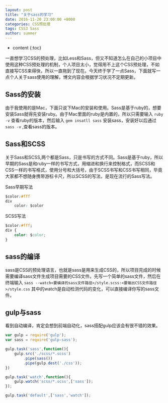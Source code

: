 ```yaml
---
layout: post
title: "关于sass的学习"
date: 2016-11-20 23:00:00 +8000
categories: CSS预处理
tags: CSS3 Sass
author: summer
---
```


* content
{:toc}


一直想学习CSS的预处理，比如Less和Sass，但又不知道怎么在自己的小项目中使用这种CSS预处理的机制，个人项目太小，觉得用不上这个CSS预处理，不如直接写CSS来得快，所以一直拖到了现在。今天终于学了一点Sass，下面就写一点个人关于sass使用的理解，博文内容会根据学习状况不定期更新。




## Sass的安装

由于我使用的是Mac，下面只说下Mac的安装和使用。Sass是基于ruby的，想要安装Sass就得先安装ruby。由于Mac里面的ruby是内置的，所以只需要输入 `ruby -v` 查看ruby的版本，然后输入 `gem insatll sass`  安装sass，安装好以后通过 `sass -v` ,查看sass的版本。

## Sass和SCSS

关于Sass和SCSS,两个都是Sass，只是书写的方式不同。Sass是基于ruby，所以早期的Sass是和ruby一样的书写方式，用缩进和换行来控制格式，而SCSS和CSS一样的书写格式，使用分号和大括号，由于SCSS书写和CSS书写相同，毕竟大家都不想随身携带游标卡尺，所以SCSS的写法，是现在流行的Sass写法。

Sass早期写法

```css
$color:#fff
div
	color: $color

```

SCSS写法

```css
$color:#fff;
div {
	color: $color;
}
```

## sass的编译

sass是CSS的预处理语言，也就是sass是用来生成CSS的，所以项目完成的时候需要编译sass文件生成项目需要的CSS文件。先写一个简单的sass文件，然后在终端输入  `sass --watch<要编译的sass文件路径>/style.scss:<要输出CSS文件路径>/style.css`   其中的watch是自动检测代码的变化，可以直接编译你写的sass文件。

## gulp与sass

看到自动编译，肯定会想到前端自动化，sass搭配gulp应该会有很不错的效果。

```javascript
var gulp = require('gulp');
var sass = require('gulp-sass');

gulp.task('sass',function(){
	gulp.src('./scss/*.scss')
		.pipe(sass())
		.pipe(gulp.dest('./css'));
})

gulp.task('watch',function(){
	gulp.watch('scss/*.scss',['sass']);
});

gulp.task('default',['sass','watch']);
```




















